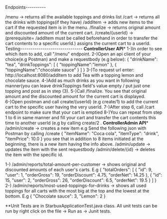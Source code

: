 Endpoints----------

/menu -> returns all the available toppings and drinks list
/cart -> returns all the drinks with toppings(if they have)
/addItem -> adds new items to the cart if the requested item is in the menu.
/finalize -> returns original amount and discounted amount of the current cart.
/create/{userId} -> (prerequisite= /addItem must be called beforehand in order to transfer the cart contents to a specific userId.) assigns the current cart to a userId.
Testing-------------------------------
****ControllerUser API*****
1-)In order to see which item to add, call "/menu" endpoint.
2-)Open an api client of your choice(e.g Postman) and make a requestbody
(e.g below):
{
    "drinkName": "tea",
    "drinkToppings": [
        {
            "toppingName":"lemon"
        },
        {
            "toppingName":"chocolate sauce"
        }
    ]
}
3-)To request url enter: http://localhost:8080/addItem to add Tea with a topping lemon and chocolate sauce.
4-)Add as much drinks as you want in following manner(you can leave drinkToppings field's value empty / put just one topping and post as in step (3).
5-)Call /finalize. You see that original amount and the discounted amount for the current cart is displayed.
6-)Open postman and call create/{userId} (e.g create/1) to add the current cart to the specific user having the very userId.
7-)After step 6, call /cart endpoint to make sure that your cart is emptied
8-)You can repeat from step 1 to 6 in same manner and fill your cart and transfer the cart contents this time to another userId (e.g by calling create/2 . 
****ControllerAdmin API*****
/admin/create -> creates a new item
e.g Send the following json with Postman by calling /create
{
      "itemName": "Coca cola",
      "itemType": "drink",
      "itemPrice": 10.0
}
you see that in addition to 8 items initiated at the beginning, there is a new item having the info above.
/admin/update -> updates the item with the sent requestbody
/admin/delete/{id} -> deletes the item with the specific id.

1-) /admin/reports/total-amount-per-customer -> shows original and discounted amounts of each user's carts.
E.g
{
  "totalOrders": [
    {
      "id": 9,
      "user": 1,
      "orderGross": 19,
      "orderDiscount": 4.75,
      "orderNet": 14.25
    },
    {
      "id": 15,
      "user": 2,
      "orderGross": 26,
      "orderDiscount": 6.5,
      "orderNet": 19.5
    }
  ]
}
2-) /admin/reports/most-used-toppings-for-drinks -> shows all used toppings for all carts with the most big at the top and the lowest at the bottom.
E.g
{
  "Chocolate sauce": 3,
  "Lemon": 2
}

**Unit Tests are in StarbuxApplicationTest.java class. All unit tests can be run by right click on the file -> Run as -> Junit tests.

 

